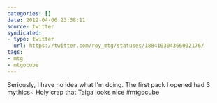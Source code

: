 ```yaml
---
categories: []
date: 2012-04-06 23:38:11
source: twitter
syndicated:
- type: twitter
  url: https://twitter.com/roy_mtg/statuses/188410304366002176/
tags:
- mtg
- mtgocube
---
```


Seriously, I have no idea what I'm doing. The first pack I opened had 3 mythics~ Holy crap that Taiga looks nice #mtgocube